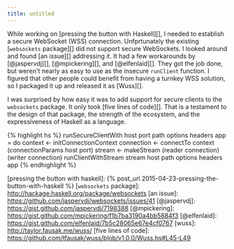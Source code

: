 ```yaml
---
title: untitled
---
```


While working on [pressing the button with Haskell][],
I needed to establish a secure WebSocket (WSS) connection.
Unfprtunately the existing [`websockets` package][] did not support secure WebSockets.
I looked around and found [an issue][] addressing it.
It had a few workarounds by [@jaspervdj][], [@mpickering][], and [@elfenlaid][].
They got the job done,
but weren't nearly as easy to use as the insecure `runClient` function.
I figured that other people could benefit from having a turnkey WSS solution,
so I packaged it up and released it as [Wuss][].

I was surprised by how easy it was to add support for secure clients to the `websockets` package.
It only took [five lines of code][].
That is a testament to the design of that package,
the strength of the ecosystem,
and the expressiveness of Haskell as a language.

{% highlight hs %}
runSecureClientWith host port path options headers app = do
    context <- initConnectionContext
    connection <- connectTo context (connectionParams host port)
    stream <- makeStream (reader connection) (writer connection)
    runClientWithStream stream host path options headers app
{% endhighlight %}

[pressing the button with haskell]: {% post_url 2015-04-23-pressing-the-button-with-haskell %}
[`websockets` package]: http://hackage.haskell.org/package/websockets
[an issue]: https://github.com/jaspervdj/websockets/issues/41
[@jaspervdj]: https://gist.github.com/jaspervdj/7198388
[@mpickering]: https://gist.github.com/mpickering/f1b7ba3190a4bb5884f3
[@elfenlaid]: https://gist.github.com/elfenlaid/7b5c28065e67e4cf0767
[wuss]: http://taylor.fausak.me/wuss/
[five lines of code]: https://github.com/tfausak/wuss/blob/v1.0.0/Wuss.hs#L45-L49
